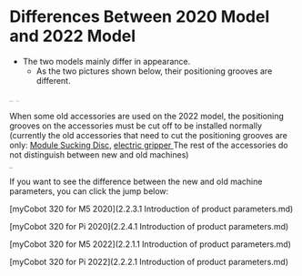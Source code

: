 # Differences Between 2020 Model and 2022 Model

* The two models mainly differ in appearance.
  * As the two pictures shown below, their positioning grooves are different.

<img src="../../resourse/2-serialproduct/old_320/old_end.png" alt="old_end" style="zoom:10%;" />

<img src="../../resourse/2-serialproduct/old_320/new_end.png" alt="new_end" style="zoom:9%;" />



When some old accessories are used on the 2022 model, the positioning grooves on the accessories must be cut off to be installed normally (currently the old accessories that need to cut the positioning grooves are only: [Module Sucking Disc](../2.7-accessories/2.7.6-320pump.md), [ electric gripper ](../2.7-accessories/2.7.8-GE.md) The rest of the accessories do not distinguish between new and old machines)

<img src="../../resourse/2-serialproduct/old_320/groove.png" alt="groove" style="zoom:10%;" />





If you want to see the difference between the new and old machine parameters, you can click the jump below:

[myCobot 320 for M5 2020](2.2.3.1 Introduction of product parameters.md)

[myCobot 320 for Pi 2020](2.2.4.1 Introduction of product parameters.md)

[myCobot 320 for M5 2022](2.2.1.1 Introduction of product parameters.md)

[myCobot 320 for Pi 2022](2.2.2.1 Introduction of product parameters.md)

